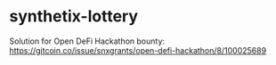 # synthetix-lottery
Solution for Open DeFi Hackathon bounty: https://gitcoin.co/issue/snxgrants/open-defi-hackathon/8/100025689
